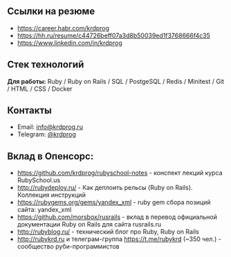 ## Ссылки на резюме

- https://career.habr.com/krdprog
- https://hh.ru/resume/c44726beff07a3d8b50039ed1f3768666f4c35
- https://www.linkedin.com/in/krdprog

## Стек технологий

**Для работы:** Ruby / Ruby on Rails / SQL / PostgeSQL / Redis / Minitest / Git / HTML / CSS / Docker

## Контакты

- Email: info@krdprog.ru
- Telegram: [@krdprog](https://t.me/krdprog)

## Вклад в Опенсорс:

- https://github.com/krdprog/rubyschool-notes - конспект лекций курса RubySchool.us
- http://rubydeploy.ru/ - Как деплоить рельсы (Ruby on Rails). Коллекция инструкций
- https://rubygems.org/gems/yandex_xml - ruby gem сбора позиций сайта: yandex_xml
- https://github.com/morsbox/rusrails - вклад в перевод официальной документации Ruby on Rails для сайта rusrails.ru
- http://rubyblog.ru/ - технический блог про Ruby, Ruby on Rails
- http://rubykrd.ru и телеграм-группа https://t.me/rubykrd (~350 чел.) - сообщество руби-программистов

